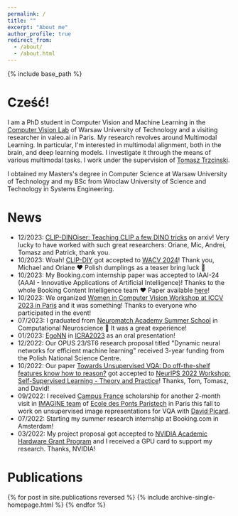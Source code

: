 ```yaml
---
permalink: /
title: ""
excerpt: "About me"
author_profile: true
redirect_from: 
  - /about/
  - /about.html
---
```


{% include base_path %}


Cześć!
======

I am a PhD student in Computer Vision and Machine Learning in the [Computer Vision Lab](https://cvlab.ii.pw.edu.pl/) of Warsaw University of Technology and a visiting researcher in valeo.ai in Paris. My research revolves around Multimodal Learning. In particular, I'm interested in multimodal alignment, both in the brain, and deep learning models. I investigate it through the means of various multimodal tasks. I work under the supervision of [Tomasz Trzcinski](http://staff.ii.pw.edu.pl/~ttrzcins/). 

I obtained my Masters's degree in Computer Science at Warsaw University of Technology and my BSc from Wroclaw University of Science and Technology in Systems Engineering.


News
======
- 12/2023: [CLIP-DINOiser: Teaching CLIP a few DINO tricks](https://wysoczanska.github.io/CLIP_DINOiser/) on arxiv! Very lucky to have worked with such great researchers: Oriane, Mic, Andrei, Tomasz and Patrick, thank you.
- 10/2023: Woah! [CLIP-DIY](https://arxiv.org/abs/2309.14289) got accepted to [WACV 2024](https://wacv2024.thecvf.com/)! Thank you, Michael and Oriane ❤️ Polish dumplings as a teaser bring luck 🥟
- 10/2023: My Booking.com internship paper was accepted to IAAI-24 (AAAI - Innovative Applications of Artificial Intelligence)! Thanks to the whole Booking Content Intelligence team ❤️ Paper available [here](https://arxiv.org/pdf/2310.19743.pdf)!
- 10/2023: We organized [Women in Computer Vision Workshop at ICCV 2023 in Paris](https://sites.google.com/view/wicviccv2023) and it was something! Thanks to everyone who participated in the event!
- 07/2023: I graduated from [Neuromatch Academy Summer School](https://academy.neuromatch.io/) in Computational Neuroscience 🧠 It was a great experience!
- 01/2023: [EgoNN](https://github.com/jac99/Egonn) in [ICRA2023](https://www.icra2023.org/) as an oral presentation! 
- 12/2022: Our OPUS 23/ST6 research proposal titled "Dynamic neural networks for efficient machine learning" received 3-year funding from the Polish National Science Centre.
- 10/2022: Our paper [Towards Unsupervised VQA: Do off-the-shelf features know how to reason?](https://arxiv.org/abs/2212.10292) got accepted to [NeurIPS 2022 Workshop: Self-Supervised Learning - Theory and Practice](https://sslneurips22.github.io/)! Thanks, Tom, Tomasz, and David!
- 09/2022: I received [Campus France](https://www.pologne.campusfrance.org/pl/program-stypendialny-sshn-na-pobyt-badawczy) scholarship for another 2-month visit in [IMAGINE team](http://imagine.enpc.fr/) of [Ecole des Ponts Paristech](http://www.enpc.fr/) in Paris this fall to work on unsupervised image representations for VQA with [David Picard](https://davidpicard.github.io/).
- 07/2022: Starting my summer research internship at Booking.com in Amsterdam!
- 03/2022: My project proposal got accepted to [NVIDIA Academic Hardware Grant Program](https://mynvidia.force.com/HardwareGrant/s/Application) and I received a GPU card to support my research. Thanks, NVIDIA!

Publications
======
{% for post in site.publications reversed %}
  {% include archive-single-homepage.html %}
{% endfor %}

